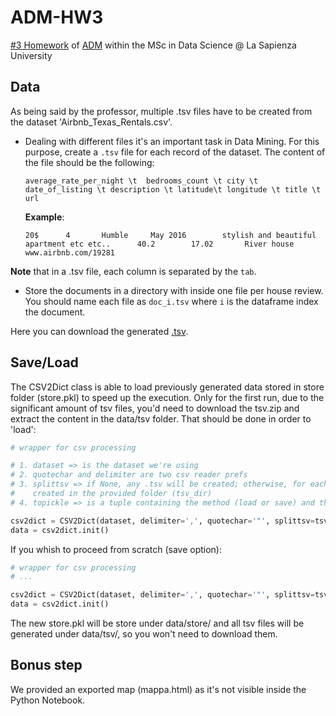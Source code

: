 # ADM-HW3
[#3 Homework](https://github.com/CriMenghini/ADM-2018/tree/master/Homework_3) of [ADM](http://aris.me/index.php/data-mining-ds-2018) within the MSc in Data Science @ La Sapienza University

## Data
As being said by the professor, multiple .tsv files have to be created from the dataset 'Airbnb_Texas_Rentals.csv'.

* Dealing with different files it's an important task in Data Mining. For this purpose, create a `.tsv` file for each record of the dataset. The content of the file should be the following:

    ```
    average_rate_per_night \t  bedrooms_count \t city \t date_of_listing \t description \t latitude\t longitude \t title \t url
    ```
   
    __Example__:
  
    ```
    20$      4       Humble     May 2016        stylish and beautiful apartment etc etc..      40.2        17.02       River house        www.airbnb.com/19281 
    ```
   
__Note__ that in a .tsv file, each column is separated by the `tab`.
* Store the documents in a directory with inside one file per house review. You should name each file as `doc_i.tsv` where `i` is the dataframe index the document.

Here you can download the generated [.tsv](https://drive.google.com/file/d/1T0Wku_IY0qVWo21s3J2fghfsBMj0gJPz/view?usp=sharing).

## Save/Load
The CSV2Dict class is able to load previously generated data stored in store folder (store.pkl) to speed up the execution. Only for the first run, due to the significant amount of tsv files, you'd need to download the tsv.zip and extract the content in the data/tsv folder. That should be done in order to 'load':

```python
# wrapper for csv processing

# 1. dataset => is the dataset we're using
# 2. quotechar and delimiter are two csv reader prefs
# 3. splittsv => if None, any .tsv will be created; otherwise, for each line of the .csv a .tsv file will be 
#    created in the provided folder (tsv_dir)
# 4. topickle => is a tuple containing the method (load or save) and the folder where to store/read a pickle file

csv2dict = CSV2Dict(dataset, delimiter=',', quotechar='"', splittsv=tsv_dir, topickle=('load', pickle_location))
data = csv2dict.init()
``` 

If you whish to proceed from scratch (save option):

```python
# wrapper for csv processing
# ...

csv2dict = CSV2Dict(dataset, delimiter=',', quotechar='"', splittsv=tsv_dir, topickle=('save', pickle_location))
data = csv2dict.init()
``` 

The new store.pkl will be store under data/store/ and all tsv files will be generated under data/tsv/, so you won't need to download them. 

## Bonus step
We provided an exported map (mappa.html) as it's not visible inside the Python Notebook.
